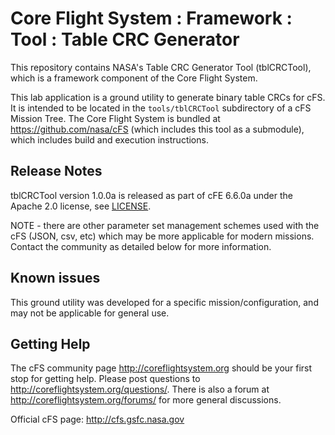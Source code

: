 # Core Flight System : Framework : Tool : Table CRC Generator

This repository contains NASA's Table CRC Generator Tool (tblCRCTool), which is a framework component of the Core Flight System.

This lab application is a ground utility to generate binary table CRCs for cFS. It is intended to be located in the `tools/tblCRCTool` subdirectory of a cFS Mission Tree.  The Core Flight System is bundled at https://github.com/nasa/cFS (which includes this tool as a submodule), which includes build and execution instructions.

## Release Notes

tblCRCTool version 1.0.0a is released as part of cFE 6.6.0a under the Apache 2.0 license, see [LICENSE](LICENSE-18128-Apache-2_0.pdf).

NOTE - there are other parameter set management schemes used with the cFS (JSON, csv, etc) which may be more applicable for modern missions.  Contact the community as detailed below for more information.

## Known issues

This ground utility was developed for a specific mission/configuration, and may not be applicable for general use.

## Getting Help

The cFS community page http://coreflightsystem.org should be your first stop for getting help. Please post questions to http://coreflightsystem.org/questions/. There is also a forum at http://coreflightsystem.org/forums/ for more general discussions.

Official cFS page: http://cfs.gsfc.nasa.gov

